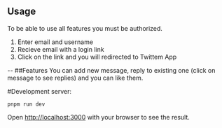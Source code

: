 ## Usage

To be able to use all features you must be authorized.

<ol>
  <li>Enter email and username</li>
  <li>Recieve email with a login link</li>
  <li>
Click on the link and you will redirected to Twittem App</li>
</ol>

--
##Features
You can add new message, reply to existing one (click on message to see replies) and you can like them.

#Development server:

```terminal
pnpm run dev
```

Open [http://localhost:3000](http://localhost:3000) with your browser to see the result.
